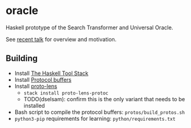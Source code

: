 # oracle

Haskell prototype of the Search Transformer and Universal Oracle.

See [recent talk](https://www.youtube.com/watch?v=GtAo8wqWHHg) for overview and motivation.

## Building

- Install [The Haskell Tool Stack](https://docs.haskellstack.org/en/stable/README/)
- Install [Protocol buffers](https://developers.google.com/protocol-buffers)
- Install [proto-lens](https://github.com/google/proto-lens)
  - `stack install proto-lens-protoc`
  - TODO(dselsam): confirm this is the only variant that needs to be installed
- Bash script to compile the protocol buffers: `protos/build_protos.sh`
- `python3-pip` requirements for learning: `python/requirements.txt`
